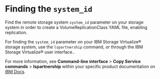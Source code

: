 # Finding the `system_id`

Find the remote storage system `system_id` parameter on your storage system in order to create a VolumeReplicationClass YAML file, enabling replication.

For finding the `system_id` parameter on your IBM Storage Virtualize® storage system, use the `lspartnership` command, or through the IBM Storage Virtualize® user interface..

For more information, see **Command-line interface** > **Copy Service commands** > **lspartnership** within your specific product documentation on [IBM Docs](https://www.ibm.com/docs/).

